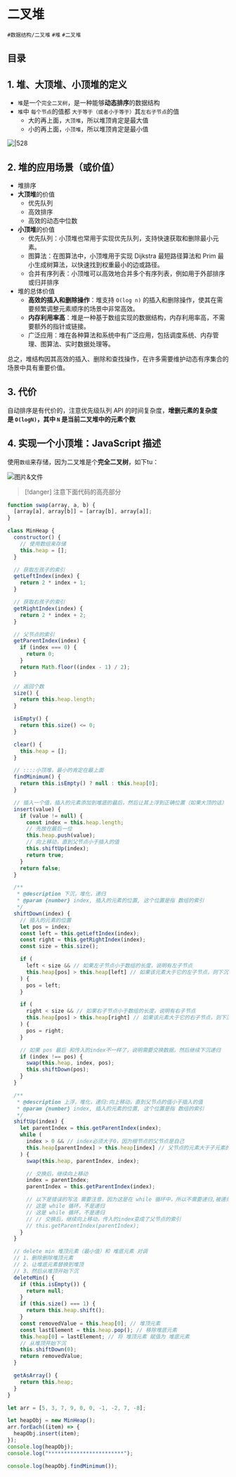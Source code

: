 
# 二叉堆

`#数据结构/二叉堆`   `#堆` `#二叉堆` 


## 目录
<!-- toc -->
 ## 1. 堆、大顶堆、小顶堆的定义 

- `堆`是一个`完全二叉树`，是一种能够**动态排序**的数据结构
- `堆`中 `每个节点`的值都 `大于等于（或者小于等于）`其`左右子节点`的值
   - 大的再上面，`大顶堆`，所以堆顶肯定是最大值
   - 小的再上面，`小顶堆`，所以堆顶肯定是最小值

![|528](https://832-1310531898.cos.ap-beijing.myqcloud.com/c75df744c97e5b34e295bbd2eacaf267.png)



## 2. 堆的应用场景（或价值）

- 堆排序
- **大顶堆**的价值
	- 优先队列
	- 高效排序
	- 高效的动态中位数
- **小顶堆**的价值
	- 优先队列：小顶堆也常用于实现优先队列，支持快速获取和删除最小元素。
	- 图算法：在图算法中，小顶堆用于实现 Dijkstra 最短路径算法和 Prim 最小生成树算法，以快速找到权重最小的边或路径。
	- 合并有序列表：小顶堆可以高效地合并多个有序列表，例如用于外部排序或归并排序
- 堆的总体价值
	- **高效的插入和删除操作**：堆支持 `O(log n)` 的插入和删除操作，使其在需要频繁调整元素顺序的场景中非常高效。
	- **内存利用率高**：堆是一种基于数组实现的数据结构，内存利用率高，不需要额外的指针或链接。
	- 广泛应用：堆在各种算法和系统中有广泛应用，包括调度系统、内存管理、图算法、实时数据处理等。

总之，堆结构因其高效的插入、删除和查找操作，在许多需要维护动态有序集合的场景中具有重要价值。


## 3. 代价

自动排序是有代价的，注意优先级队列 API 的时间复杂度，**增删元素的复杂度是 `O(logN)`，其中 `N` 是当前二叉堆中的元素个数**

## 4. 实现一个小顶堆：JavaScript 描述

使用`数组`来存储，因为二叉堆是个**完全二叉树**，如下tu：

![图片&文件](./files/Pastedimage20240917145626.png)


> [!danger]
> 注意下面代码的高亮部分


```javascript hl:108-110
function swap(array, a, b) {
  [array[a], array[b]] = [array[b], array[a]];
}

class MinHeap {
  constructor() {
    // 使用数组来存储
    this.heap = [];
  }

  // 获取左孩子的索引
  getLeftIndex(index) {
    return 2 * index + 1;
  }

  // 获取右孩子的索引
  getRightIndex(index) {
    return 2 * index + 2;
  }

  // 父节点的索引
  getParentIndex(index) {
    if (index === 0) {
      return 0;
    }
    return Math.floor((index - 1) / 2);
  }

  // 返回个数
  size() {
    return this.heap.length;
  }

  isEmpty() {
    return this.size() <= 0;
  }

  clear() {
    this.heap = [];
  }

  // ::::小顶堆，最小的肯定在最上面
  findMinimum() {
    return this.isEmpty() ? null : this.heap[0];
  }

  // 插入一个值，插入的元素添加到堆底的最后，然后让其上浮到正确位置（如果大顶的话）
  insert(value) {
    if (value != null) {
      const index = this.heap.length;
      // 先放在最后一位
      this.heap.push(value);
      // 向上移动，直到父节点小于插入的值
      this.shiftUp(index);
      return true;
    }
    return false;
  }

  /**
   * @description 下沉，堆化，递归
   * @param {number} index, 插入的元素的位置, 这个位置是指 数组的索引
   */
  shiftDown(index) {
    // 插入的元素的位置
    let pos = index;
    const left = this.getLeftIndex(index);
    const right = this.getRightIndex(index);
    const size = this.size();

    if (
      left < size && // 如果左子节点小于数组的长度，说明有左子节点
      this.heap[pos] > this.heap[left] // 如果该元素大于它的左子节点，则下沉，即 pos = left
    ) {
      pos = left;
    }

    if (
      right < size && // 如果右子节点小于数组的长度，说明有右子节点
      this.heap[pos] > this.heap[right] // 如果该元素大于它的右子节点，则下沉
    ) {
      pos = right;
    }

    // 如果 pos 最后 和传入的index不一样了，说明需要交换数据，然后继续下沉递归
    if (index !== pos) {
      swap(this.heap, index, pos);
      this.shiftDown(pos);
    }
  }

  /**
   * @description 上浮，堆化，递归:向上移动，直到父节点的值小于插入的值
   * @param {number} index, 插入的元素的位置, 这个位置是指 数组的索引
   */
  shiftUp(index) {
    let parentIndex = this.getParentIndex(index);
    while (
      index > 0 && // index必须大于0，因为根节点的父节点是自己
      this.heap[parentIndex] > this.heap[index] // 父节点的元素大于子元素的时候，才需要移动
    ) {
      swap(this.heap, parentIndex, index);

      // 交换后，继续向上移动
      index = parentIndex;
      parentIndex = this.getParentIndex(index);

      // 以下是错误的写法 需要注意，因为这是在 while 循环中，所以不需要递归,被递归影响了
      // 这是 while 循环，不是递归
      // 这是 while 循环，不是递归
      // // 交换后，继续向上移动，传入的index变成了父节点的索引
      // this.getParentIndex(parentIndex);
    }
  }

  // delete min 堆顶元素（最小值）和 堆底元素 对调
  // 1、删除删除堆顶元素
  // 2、让堆底元素替换到堆顶
  // 3、然后从堆顶开始下沉
  deleteMin() {
    if (this.isEmpty()) {
      return null;
    }
    if (this.size() === 1) {
      return this.heap.shift();
    }
    const removedValue = this.heap[0]; // 堆顶元素
    const lastElement = this.heap.pop(); // 移除堆底元素
    this.heap[0] = lastElement; // 将 堆顶元素 赋值为 堆底元素
    // 从堆顶开始下沉
    this.shiftDown(0);
    return removedValue;
  }

  getAsArray() {
    return this.heap;
  }
}

let arr = [5, 3, 7, 9, 0, 0, -1, -2, 7, -8];

let heapObj = new MinHeap();
arr.forEach((item) => {
  heapObj.insert(item);
});
console.log(heapObj);
console.log("************************");

console.log(heapObj.findMinimum());
```

